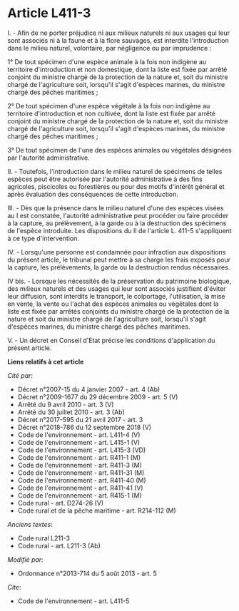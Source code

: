 # Article L411-3

I. - Afin de ne porter préjudice ni aux milieux naturels ni aux usages qui leur sont associés ni à la faune et à la flore
sauvages, est interdite l'introduction dans le milieu naturel, volontaire, par négligence ou par imprudence : 

1° De tout spécimen d'une espèce animale à la fois non indigène au territoire d'introduction et non domestique, dont la liste
est fixée par arrêté conjoint du ministre chargé de la protection de la nature et, soit du ministre chargé de l'agriculture
soit, lorsqu'il s'agit d'espèces marines, du ministre chargé des pêches maritimes ; 

2° De tout spécimen d'une espèce végétale à la fois non indigène au territoire d'introduction et non cultivée, dont la liste
est fixée par arrêté conjoint du ministre chargé de la protection de la nature et, soit du ministre chargé de l'agriculture
soit, lorsqu'il s'agit d'espèces marines, du ministre chargé des pêches maritimes ; 

3° De tout spécimen de l'une des espèces animales ou végétales désignées par l'autorité administrative. 

II. - Toutefois, l'introduction dans le milieu naturel de spécimens de telles espèces peut être autorisée par l'autorité
administrative à des fins agricoles, piscicoles ou forestières ou pour des motifs d'intérêt général et après évaluation des
conséquences de cette introduction. 

III. - Dès que la présence dans le milieu naturel d'une des espèces visées au I est constatée, l'autorité administrative peut
procéder ou faire procéder à la capture, au prélèvement, à la garde ou à la destruction des spécimens de l'espèce introduite.
Les dispositions du II de l'article L. 411-5 s'appliquent à ce type d'intervention. 

IV. - Lorsqu'une personne est condamnée pour infraction aux dispositions du présent article, le tribunal peut mettre à sa
charge les frais exposés pour la capture, les prélèvements, la garde ou la destruction rendus nécessaires. 

IV bis. - Lorsque les nécessités de la préservation du patrimoine biologique, des milieux naturels et des usages qui leur
sont associés justifient d'éviter leur diffusion, sont interdits le transport, le colportage, l'utilisation, la mise en
vente, la vente ou l'achat des espèces animales ou végétales dont la liste est fixée par arrêtés conjoints du ministre chargé
de la protection de la nature et soit du ministre chargé de l'agriculture soit, lorsqu'il s'agit d'espèces marines, du
ministre chargé des pêches maritimes. 

V. - Un décret en Conseil d'Etat précise les conditions d'application du présent article.

**Liens relatifs à cet article**

_Cité par_:

  - Décret n°2007-15 du 4 janvier 2007 - art. 4 (Ab)
  - Décret n°2009-1677 du 29 décembre 2009 - art. 5 (V)
  - Arrêté du 9 avril 2010 - art. 3 (V)
  - Arrêté du 30 juillet 2010 - art. 3 (Ab)
  - Décret n°2017-595 du 21 avril 2017 - art. 3
  - Décret n°2018-786 du 12 septembre 2018 (V)
  - Code de l'environnement - art. L411-4 (V)
  - Code de l'environnement - art. L415-1 (V)
  - Code de l'environnement - art. L415-3 (VD)
  - Code de l'environnement - art. R411-1 (M)
  - Code de l'environnement - art. R411-3 (M)
  - Code de l'environnement - art. R411-31 (M)
  - Code de l'environnement - art. R411-40 (M)
  - Code de l'environnement - art. R411-41 (V)
  - Code de l'environnement - art. R415-1 (M)
  - Code rural - art. D274-26 (V)
  - Code rural et de la pêche maritime - art. R214-112 (M)

_Anciens textes_:

  - Code rural L211-3
  - Code rural - art. L211-3 (Ab)

_Modifié par_:

  - Ordonnance n°2013-714 du 5 août 2013 - art. 5

_Cite_:

  - Code de l'environnement - art. L411-5
